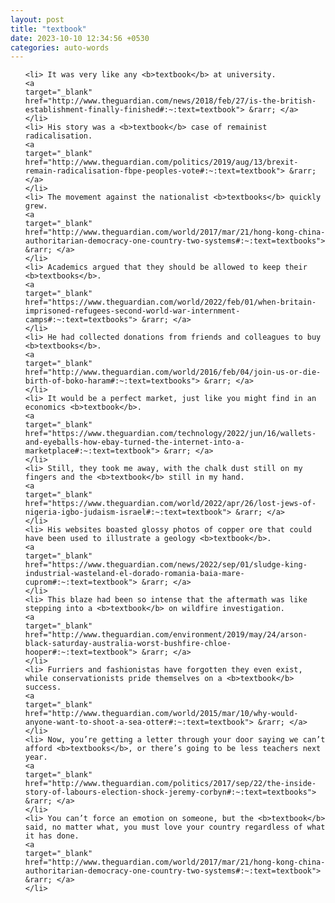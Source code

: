 ```yaml
---
layout: post
title: "textbook"
date: 2023-10-10 12:34:56 +0530
categories: auto-words
---
```

<ol>

    <li> It was very like any <b>textbook</b> at university.
    <a 
    target="_blank" 
    href="http://www.theguardian.com/news/2018/feb/27/is-the-british-establishment-finally-finished#:~:text=textbook"> &rarr; </a>
    </li>
    <li> His story was a <b>textbook</b> case of remainist radicalisation.
    <a 
    target="_blank" 
    href="http://www.theguardian.com/politics/2019/aug/13/brexit-remain-radicalisation-fbpe-peoples-vote#:~:text=textbook"> &rarr; </a>
    </li>
    <li> The movement against the nationalist <b>textbooks</b> quickly grew.
    <a 
    target="_blank" 
    href="http://www.theguardian.com/world/2017/mar/21/hong-kong-china-authoritarian-democracy-one-country-two-systems#:~:text=textbooks"> &rarr; </a>
    </li>
    <li> Academics argued that they should be allowed to keep their <b>textbooks</b>.
    <a 
    target="_blank" 
    href="https://www.theguardian.com/world/2022/feb/01/when-britain-imprisoned-refugees-second-world-war-internment-camps#:~:text=textbooks"> &rarr; </a>
    </li>
    <li> He had collected donations from friends and colleagues to buy <b>textbooks</b>.
    <a 
    target="_blank" 
    href="http://www.theguardian.com/world/2016/feb/04/join-us-or-die-birth-of-boko-haram#:~:text=textbooks"> &rarr; </a>
    </li>
    <li> It would be a perfect market, just like you might find in an economics <b>textbook</b>.
    <a 
    target="_blank" 
    href="https://www.theguardian.com/technology/2022/jun/16/wallets-and-eyeballs-how-ebay-turned-the-internet-into-a-marketplace#:~:text=textbook"> &rarr; </a>
    </li>
    <li> Still, they took me away, with the chalk dust still on my fingers and the <b>textbook</b> still in my hand.
    <a 
    target="_blank" 
    href="https://www.theguardian.com/world/2022/apr/26/lost-jews-of-nigeria-igbo-judaism-israel#:~:text=textbook"> &rarr; </a>
    </li>
    <li> His websites boasted glossy photos of copper ore that could have been used to illustrate a geology <b>textbook</b>.
    <a 
    target="_blank" 
    href="https://www.theguardian.com/news/2022/sep/01/sludge-king-industrial-wasteland-el-dorado-romania-baia-mare-cuprom#:~:text=textbook"> &rarr; </a>
    </li>
    <li> This blaze had been so intense that the aftermath was like stepping into a <b>textbook</b> on wildfire investigation.
    <a 
    target="_blank" 
    href="http://www.theguardian.com/environment/2019/may/24/arson-black-saturday-australia-worst-bushfire-chloe-hooper#:~:text=textbook"> &rarr; </a>
    </li>
    <li> Furriers and fashionistas have forgotten they even exist, while conservationists pride themselves on a <b>textbook</b> success.
    <a 
    target="_blank" 
    href="http://www.theguardian.com/world/2015/mar/10/why-would-anyone-want-to-shoot-a-sea-otter#:~:text=textbook"> &rarr; </a>
    </li>
    <li> Now, you’re getting a letter through your door saying we can’t afford <b>textbooks</b>, or there’s going to be less teachers next year.
    <a 
    target="_blank" 
    href="http://www.theguardian.com/politics/2017/sep/22/the-inside-story-of-labours-election-shock-jeremy-corbyn#:~:text=textbooks"> &rarr; </a>
    </li>
    <li> You can’t force an emotion on someone, but the <b>textbook</b> said, no matter what, you must love your country regardless of what it has done.
    <a 
    target="_blank" 
    href="http://www.theguardian.com/world/2017/mar/21/hong-kong-china-authoritarian-democracy-one-country-two-systems#:~:text=textbook"> &rarr; </a>
    </li>